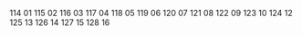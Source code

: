 114 01
115 02
116 03
117 04
118 05
119 06
120 07
121 08
122 09
123 10
124 12
125 13
126 14
127 15
128 16
